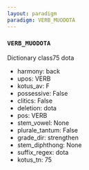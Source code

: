 ```yaml
---
layout: paradigm
paradigm: VERB_MUODOTA
---
```

### ` VERB_MUODOTA `

Dictionary class75 dota
* harmony: back
* upos: VERB
* kotus_av: F
* possessive: False
* clitics: False
* deletion: dota
* pos: VERB
* stem_vowel: None
* plurale_tantum: False
* grade_dir: strengthen
* stem_diphthong: None
* suffix_regex: dota
* kotus_tn: 75
